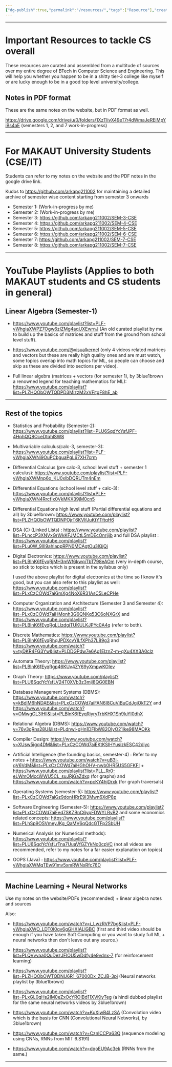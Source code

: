```yaml
---
{"dg-publish":true,"permalink":"/resources/","tags":["Resource"],"created":"2025-08-29T17:20:39.210+05:30","updated":"2025-09-09T18:44:47.855+05:30"}
---
```


---
# Important Resources to tackle CS overall

These resources are curated and assembled from a multitude of sources over my entire degree of BTech in Computer Science and Engineering. This will help you whether you happen to be in a shitty tier-3 college like myself or are lucky enough to be in a good top level university/college.

## Notes in PDF format

These are the same notes on the website, but in PDF format as well.

https://drive.google.com/drive/u/0/folders/1XzTlivX49eT7r4dWmaJeREiMpYiBs4aE (semesters 1, 2, and 7 work-in-progress)

---
# For MAKAUT University Students (CSE/IT)

Students can refer to my notes on the website and the PDF notes in the google drive link.

Kudos to https://github.com/arkapg211002 for maintaining a detailed archive of semester wise content starting from semester 3 onwards

- Semester 1: (Work-in-progress by me)
- Semester 2: (Work-in-progress by me)
- Semester 3: https://github.com/arkapg211002/SEM-3-CSE
- Semester 4: https://github.com/arkapg211002/SEM-4-CSE
- Semester 5: https://github.com/arkapg211002/SEM-5-CSE
- Semester 6: https://github.com/arkapg211002/SEM-6-CSE
- Semester 7: https://github.com/arkapg211002/SEM-7-CSE
- Semester 8: https://github.com/arkapg211002/SEM-7-CSE

---
# YouTube Playlists (Applies to both MAKAUT students and CS students in general)


## Linear Algebra (Semester-1)

- https://www.youtube.com/playlist?list=PLF-vWhgiaXWPZ7Ogw6zIZMg4aqUXEwrnJ (An old curated playlist by me to build up the basics of matrices and stuff from the ground from school level stuff).

- https://www.youtube.com/@visualkernel (only 4 videos related matrices and vectors but these are really high quality ones and are must watch, some topics overlap into math topics for ML, so people can choose and skip as these are divided into sections per video).
  
- Full linear algebra (matrices + vectors (for semester 1), by 3blue1brown a renowned legend for teaching mathematics for ML): https://www.youtube.com/playlist?list=PLZHQObOWTQDPD3MizzM2xVFitgF8hE_ab
  
---
## Rest of the topics

- Statistics and Probability (Semester-2): https://www.youtube.com/playlist?list=PLU6SqdYcYsfJPF-4HphQQ8OceDtqhlSW8

- Multivariable calculus(calc-3, semester-3): https://www.youtube.com/playlist?list=PLF-vWhgiaXWNi9OuPCbguaPgL67XH7crm 
  
- Differential Calculus (pre calc-3, school level stuff + semester 1 calculus):  https://www.youtube.com/playlist?list=PLF-vWhgiaXWMnp6o_KU0xlbDQRUTm4nEm
  
- Differential Equations (school level stuff + calc-3): https://www.youtube.com/playlist?list=PLF-vWhgiaXWN4RrcfIx0VkMKX39jM0cn5

- Differential Equations high level stuff (Partial differential equations and all) by 3blue1brown: https://www.youtube.com/playlist?list=PLZHQObOWTQDNPOjrT6KVlfJuKtYTftqH6

- DSA (C) (Linked Lists) : https://www.youtube.com/playlist?list=PLnccP3XNVxGrWkKFJMCtL5mDEcOnrjjib and full DSA playlist : https://www.youtube.com/playlist?list=PLu0W_9lII9ahIappRPN0MCAgtOu3lQjQi

- Digital Electronics: https://www.youtube.com/playlist?list=PLBlnK6fEyqRjMH3mWf6kwqiTbT798eAOm (very in-depth course, so stick to topics which is present in the syllabus only)
  
  I used the above playlist for digital electronics at the time so I know it's good, but you can also refer to this playlist as well: https://www.youtube.com/playlist?list=PLxCzCOWd7aiGmXg4NoX6R31AsC5LeCPHe

- Computer Organization and Architecture (Semester 3 and Semester 4): https://www.youtube.com/playlist?list=PLxCzCOWd7aiHMonh3G6QNKq53C6oNXGrX and https://www.youtube.com/playlist?list=PLBlnK6fEyqRgLLlzdgiTUKULKJPYc0A4q (refer to both).

- Discrete Mathematics: https://www.youtube.com/playlist?list=PLBlnK6fEyqRhqJPDXcvYlLfXPh37L89g3 and https://www.youtube.com/watch?v=tyDKR4FG3Yw&list=PLDDGPdw7e6Ag1EIznZ-m-qXu4XX3A0cIz
  
- Automata Theory: https://www.youtube.com/playlist?list=PLBlnK6fEyqRgp46KUv4ZY69yXmpwKOIev
  
- Graph Theory: https://www.youtube.com/playlist?list=PLU6SqdYcYsfLV24T0XVb3z3mjl8QG0EBN
  
- Database Management Systems (DBMS):  https://www.youtube.com/watch?v=kBdlM6hNDAE&list=PLxCzCOWd7aiFAN6I8CuViBuCdJgiOkT2Y and https://www.youtube.com/watch?v=OMwgGL3lHlI&list=PLBlnK6fEyqRiyryTrbKHX1Sh9luYI0dhX
  
- Relational Algebra (DBMS): https://www.youtube.com/watch?v=76v3gRns28U&list=PLdnwl-gHn1DFIbW82OIyO21lke98MAOKk

- Compiler Design: https://www.youtube.com/watch?v=XUsw5igq4DM&list=PLxCzCOWd7aiEKtKSIHYusizkESC42diyc

- Artificial Intelligence (the founding basics, semester-4) : Refer to my notes + https://www.youtube.com/watch?v=uB3i-qV6VdM&list=PLxCzCOWd7aiHGhOHV-nwb0HR5US5GFKFI + https://www.youtube.com/playlist?list=PLL_Rr0-eLWmOMccWWU5CL_suJRjGaZdxq (for graphs) and https://www.youtube.com/watch?v=pcKY4hjDrxk (for graph traversals)

- Operating Systems (semester-5): https://www.youtube.com/playlist?list=PLxCzCOWd7aiGz9donHRrE9I3Mwn6XdP8p

- Software Engineering (Semester-5): https://www.youtube.com/playlist?list=PLxCzCOWd7aiEed7SKZBnC6ypFDWYLRvB2 and some economics related concepts: https://www.youtube.com/playlist?list=PLhSp9OSVmeyJKg_QaMV6qQdcGTFp2SbUH 

- Numerical Analysis (or Numerical methods): https://www.youtube.com/playlist?list=PLU6SqdYcYsfLrTna7UuaVfGZYkNo0cpVC (not all videos are recommended, refer to my notes for a far easier explanation on topics)

- OOPS (Java) : https://www.youtube.com/playlist?list=PLF-vWhgiaXWMqTEw91mv5xmRWNxRfc76D

---
## Machine Learning + Neural Networks

Use my notes on the website/PDFs (recommended) + linear algebra notes and sources

Also:

- https://www.youtube.com/watch?v=i_LwzRVP7bg&list=PLF-vWhgiaXWO_LDT0I0gv6gGHXIALlGBC (first and third video should be enough if you have taken Soft Computing or you want to study full ML + neural networks then don't leave out any source.)
  
- https://www.youtube.com/playlist?list=PLQVvvaa0QuDezJFIOU5wDdfy4e9vdnx-7 (for reinforcement learning)

- https://www.youtube.com/playlist?list=PLZHQObOWTQDNU6R1_67000Dx_ZCJB-3pi (Neural networks playlist by 3blue1brown)

- https://www.youtube.com/playlist?list=PLxGL0qHs2IM0eZxOcYROIBd11XVKiyTeg (a hindi dubbed playlist for the same neural networks videos by 3blue1brown)

- https://www.youtube.com/watch?v=KuXjwB4LzSA (Convolution video which is the basis for CNN (Convolutional Neural Networks), by 3blue1brown)

- https://www.youtube.com/watch?v=CznICCPa63Q (sequence modeling using CNNs, RNNs from MIT 6.S191)

- https://www.youtube.com/watch?v=dqoEU9Ac3ek (RNNs from the same.)

---
